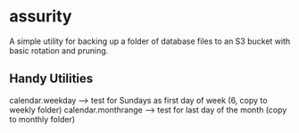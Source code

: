 assurity
========

A simple utility for backing up a folder of database files to an S3 bucket with basic rotation and pruning.

Handy Utilities
---------------
calendar.weekday --> test for Sundays as first day of week (6, copy to weekly folder)
calendar.monthrange --> test for last day of the month (copy to monthly folder)